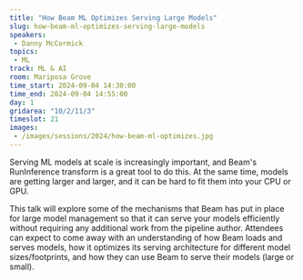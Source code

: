 ```yaml
---
title: "How Beam ML Optimizes Serving Large Models"
slug: how-beam-ml-optimizes-serving-large-models
speakers:
 - Danny McCormick
topics:
 - ML
track: ML & AI
room: Mariposa Grove
time_start: 2024-09-04 14:30:00
time_end: 2024-09-04 14:55:00
day: 1
gridarea: "10/2/11/3"
timeslot: 21
images:
 - /images/sessions/2024/how-beam-ml-optimizes.jpg 
---
```


Serving ML models at scale is increasingly important, and Beam's RunInference transform is a great tool to do this. At the same time, models are getting larger and larger, and it can be hard to fit them into your CPU or GPU.

This talk will explore some of the mechanisms that Beam has put in place for large model management so that it can serve your models efficiently without requiring any additional work from the pipeline author. Attendees can expect to come away with an understanding of how Beam loads and serves models, how it optimizes its serving architecture for different model sizes/footprints, and how they can use Beam to serve their models (large or small).